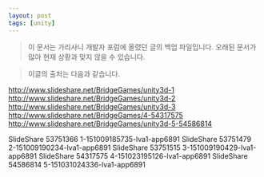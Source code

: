 ```yaml
---
layout: post
tags: [unity]
---
```


> 이 문서는 가리사니 개발자 포럼에 올렸던 글의 백업 파일입니다.
오래된 문서가 많아 현재 상황과 맞지 않을 수 있습니다.



> 이글의 출처는 다음과 같습니다.
>
http://www.slideshare.net/BridgeGames/unity3d-1
http://www.slideshare.net/BridgeGames/unity3d-2
http://www.slideshare.net/BridgeGames/unity3d-3
http://www.slideshare.net/BridgeGames/4-54317575
http://www.slideshare.net/BridgeGames/unity3d-5-54586814


SlideShare 53751366 1-151009185735-lva1-app6891
SlideShare 53751479 2-151009190234-lva1-app6891
SlideShare 53751515 3-151009190429-lva1-app6891
SlideShare 54317575 4-151023195126-lva1-app6891
SlideShare 54586814 5-151031024336-lva1-app6891